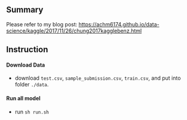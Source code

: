 ## Summary
Please refer to my blog post:
https://achm6174.github.io/data-science/kaggle/2017/11/26/chung2017kagglebenz.html

## Instruction

#### Download Data
* download `test.csv`, `sample_submission.csv`, `train.csv`, and put into folder `./data`.

#### Run all model
* run `sh run.sh`